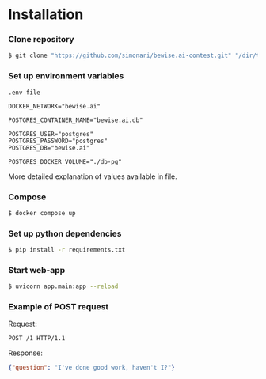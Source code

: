 <h1>Installation</h1>

<h3>Clone repository</h3>

```bash
$ git clone "https://github.com/simonari/bewise.ai-contest.git" "/dir/to/save"
```

<h3>Set up environment variables</h3>

``.env file``

```dotenv
DOCKER_NETWORK="bewise.ai"

POSTGRES_CONTAINER_NAME="bewise.ai.db"

POSTGRES_USER="postgres"
POSTGRES_PASSWORD="postgres"
POSTGRES_DB="bewise.ai"

POSTGRES_DOCKER_VOLUME="./db-pg"
```

More detailed explanation of values available in file.

<h3>Compose</h3>

```bash
$ docker compose up
```

<h3>Set up python dependencies</h3>

```bash
$ pip install -r requirements.txt
```

<h3>Start web-app</h3>

```bash
$ uvicorn app.main:app --reload
```

<h3>Example of POST request</h3>

Request:
```
POST /1 HTTP/1.1
```

Response:
```json
{"question": "I've done good work, haven't I?"}
```